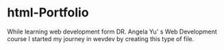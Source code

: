 # html-Portfolio
While learning web development form DR. Angela Yu' s Web Development course I started my journey in wevdev by creating this type of file.
